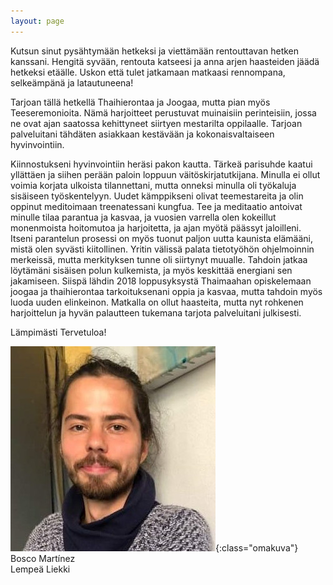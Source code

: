 ```yaml
---
layout: page
---
```

Kutsun sinut pysähtymään hetkeksi ja viettämään rentouttavan hetken kanssani. Hengitä syvään, rentouta katseesi ja anna arjen haasteiden jäädä hetkeksi etäälle. Uskon että tulet jatkamaan matkaasi rennompana, selkeämpänä ja latautuneena!

Tarjoan tällä hetkellä Thaihierontaa ja Joogaa, mutta pian myös Teeseremonioita. Nämä harjoitteet perustuvat muinaisiin perinteisiin, jossa ne ovat ajan saatossa kehittyneet siirtyen mestarilta oppilaalle. Tarjoan palveluitani tähdäten asiakkaan kestävään ja kokonaisvaltaiseen hyvinvointiin.

Kiinnostukseni hyvinvointiin heräsi pakon kautta. Tärkeä parisuhde kaatui yllättäen ja siihen perään paloin loppuun väitöskirjatutkijana. Minulla ei ollut voimia korjata ulkoista tilannettani, mutta onneksi minulla oli työkaluja sisäiseen työskentelyyn. Uudet kämppikseni olivat teemestareita ja olin oppinut meditoimaan treenatessani kungfua. Tee ja meditaatio antoivat minulle tilaa parantua ja kasvaa, ja vuosien varrella olen kokeillut monenmoista hoitomutoa ja harjoitetta, ja ajan myötä päässyt jaloilleni. Itseni parantelun prosessi on myös tuonut paljon uutta kaunista elämääni, mistä olen syvästi kiitollinen. Yritin välissä palata tietotyöhön ohjelmoinnin merkeissä, mutta merkityksen tunne oli siirtynyt muualle. Tahdoin jatkaa löytämäni sisäisen polun kulkemista, ja myös keskittää energiani sen jakamiseen. Siispä lähdin 2018 loppusyksystä Thaimaahan opiskelemaan joogaa ja thaihierontaa tarkoituksenani oppia ja kasvaa, mutta tahdoin myös luoda uuden elinkeinon. Matkalla on ollut haasteita, mutta nyt rohkenen harjoittelun ja hyvän palautteen tukemana tarjota palveluitani julkisesti.

Lämpimästi Tervetuloa!

![Omakuva](/assets/omakuva.jpg){:class="omakuva"}   
Bosco Martínez  
Lempeä Liekki